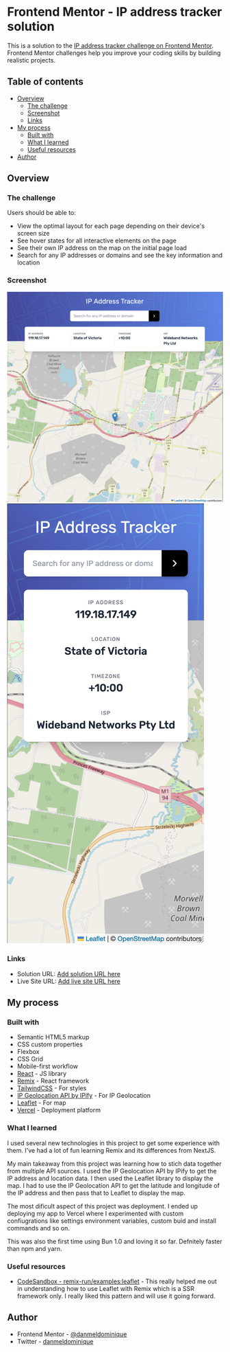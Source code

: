 # Frontend Mentor - IP address tracker solution

This is a solution to the [IP address tracker challenge on Frontend Mentor](https://www.frontendmentor.io/challenges/ip-address-tracker-I8-0yYAH0). Frontend Mentor challenges help you improve your coding skills by building realistic projects. 

## Table of contents

- [Overview](#overview)
  - [The challenge](#the-challenge)
  - [Screenshot](#screenshot)
  - [Links](#links)
- [My process](#my-process)
  - [Built with](#built-with)
  - [What I learned](#what-i-learned)
  - [Useful resources](#useful-resources)
- [Author](#author)

## Overview

### The challenge

Users should be able to:

- View the optimal layout for each page depending on their device's screen size
- See hover states for all interactive elements on the page
- See their own IP address on the map on the initial page load
- Search for any IP addresses or domains and see the key information and location

### Screenshot

![Desktop](./docs/Desktop.png)
![Mobile](./docs/Mobile.png)


### Links

- Solution URL: [Add solution URL here](https://your-solution-url.com)
- Live Site URL: [Add live site URL here](https://your-live-site-url.com)

## My process

### Built with

- Semantic HTML5 markup
- CSS custom properties
- Flexbox
- CSS Grid
- Mobile-first workflow
- [React](https://reactjs.org/) - JS library
- [Remix](https://remix.run/) - React framework
- [TailwindCSS](https://tailwindcss.com/) - For styles
- [IP Geolocation API by IPify](https://geo.ipify.org/) - For IP Geolocation
- [Leaflet](https://leafletjs.com/) - For map
- [Vercel](https://vercel.com/) - Deployment platform

### What I learned

I used several new technologies in this project to get some experience with them. I've had a lot of fun learning Remix and its differences from NextJS. 

My main takeaway from this project was learning how to stich data together from multiple API sources. I used the IP Geolocation API by IPify to get the IP address and location data. I then used the Leaflet library to display the map. I had to use the IP Geolocation API to get the latitude and longitude of the IP address and then pass that to Leaflet to display the map.

The most dificult aspect of this project was deployment. I ended up deploying my app to Vercel where I experimented with custom confiugrations like settings environment variables, custom buid and install commands and so on.

This was also the first time using Bun 1.0 and loving it so far. Defnitely faster than npm and yarn.

### Useful resources

- [CodeSandbox - remix-run/examples:leaflet](https://codesandbox.io/p/sandbox/github/remix-run/examples/tree/main/leaflet) - This really helped me out in understanding how to use Leaflet with Remix which is a SSR framework only. I really liked this pattern and will use it going forward.


## Author

- Frontend Mentor - [@danmeldominique](https://www.frontendmentor.io/profile/danmeldominique)
- Twitter - [danmeldominique](https://github.com/danmeldominique)
